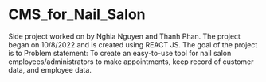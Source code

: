 # CMS_for_Nail_Salon
Side project worked on by Nghia Nguyen and Thanh Phan. The project began on 10/8/2022 and is created using REACT JS. The goal of the project is to Problem statement:  To create an easy-to-use tool for nail salon employees/administrators to make appointments, keep record of customer data, and employee data.
